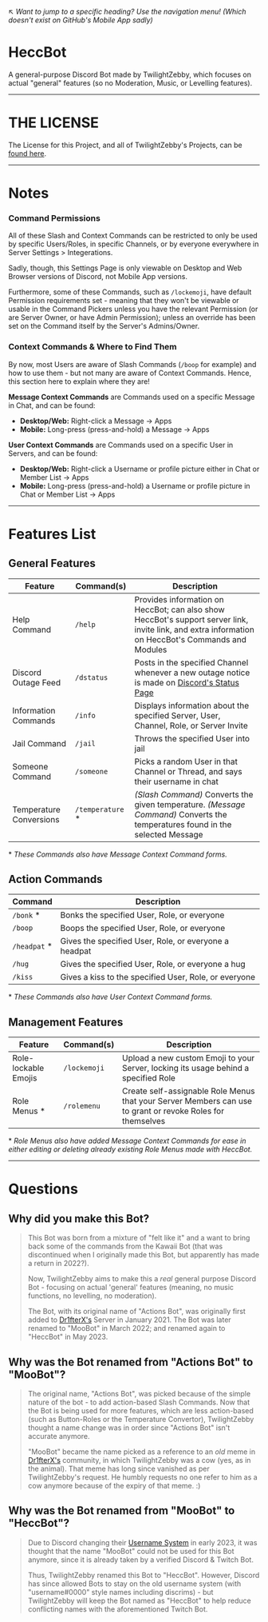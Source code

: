 ↖ *Want to jump to a specific heading? Use the navigation menu! (Which doesn't exist on GitHub's Mobile App sadly)*

# HeccBot

A general-purpose Discord Bot made by TwilightZebby, which focuses on actual "general" features (so no Moderation, Music, or Levelling features).

---

# THE LICENSE
The License for this Project, and all of TwilightZebby's Projects, can be [found here](https://github.com/TwilightZebby/license/blob/main/license.md).

---

# Notes
### Command Permissions
All of these Slash and Context Commands can be restricted to only be used by specific Users/Roles, in specific Channels, or by everyone everywhere in Server Settings > Integerations.

Sadly, though, this Settings Page is only viewable on Desktop and Web Browser versions of Discord, not Mobile App versions.

Furthermore, some of these Commands, such as `/lockemoji`, have default Permission requirements set - meaning that they won't be viewable or usable in the Command Pickers unless you have the relevant Permission (or are Server Owner, or have Admin Permission); unless an override has been set on the Command itself by the Server's Admins/Owner.

### Context Commands & Where to Find Them
By now, most Users are aware of Slash Commands (`/boop` for example) and how to use them - but not many are aware of Context Commands. Hence, this section here to explain where they are!

__Message Context Commands__ are Commands used on a specific Message in Chat, and can be found:
- **Desktop/Web:** Right-click a Message -> Apps
- **Mobile:** Long-press (press-and-hold) a Message -> Apps

__User Context Commands__ are Commands used on a specific User in Servers, and can be found:
- **Desktop/Web:** Right-click a Username or profile picture either in Chat or Member List -> Apps
- **Mobile:** Long-press (press-and-hold) a Username or profile picture in Chat or Member List -> Apps

---

# Features List

## General Features
| Feature | Command(s) | Description |
|---------|------------|-------------|
| Help Command | `/help` | Provides information on HeccBot; can also show HeccBot's support server link, invite link, and extra information on HeccBot's Commands and Modules |
| Discord Outage Feed | `/dstatus` | Posts in the specified Channel whenever a new outage notice is made on [Discord's Status Page](https://discordstatus.com) |
| Information Commands | `/info` | Displays information about the specified Server, User, Channel, Role, or Server Invite |
| Jail Command | `/jail` | Throws the specified User into jail |
| Someone Command | `/someone` | Picks a random User in that Channel or Thread, and says their username in chat |
| Temperature Conversions | `/temperature` \* | *(Slash Command)* Converts the given temperature. *(Message Command)* Converts the temperatures found in the selected Message |

\* *These Commands also have Message Context Command forms.*

## Action Commands
| Command | Description |
|------------|-------------|
| `/bonk` \* | Bonks the specified User, Role, or everyone |
| `/boop` | Boops the specified User, Role, or everyone |
| `/headpat` \* | Gives the specified User, Role, or everyone a headpat |
| `/hug` | Gives the specified User, Role, or everyone a hug |
| `/kiss` | Gives a kiss to the specified User, Role, or everyone |

\* *These Commands also have User Context Command forms.*

## Management Features
| Feature | Command(s) | Description |
|---------|------------|-------------|
| Role-lockable Emojis | `/lockemoji` | Upload a new custom Emoji to your Server, locking its usage behind a specified Role |
| Role Menus \* | `/rolemenu` | Create self-assignable Role Menus that your Server Members can use to grant or revoke Roles for themselves |

\* *Role Menus also have added Message Context Commands for ease in either editing or deleting already existing Role Menus made with HeccBot.*


---

# Questions
## Why did you make this Bot?
> This Bot was born from a mixture of "felt like it" and a want to bring back some of the commands from the Kawaii Bot (that was discontinued when I originally made this Bot, but apparently has made a return in 2022?).
> 
> Now, TwilightZebby aims to make this a *real* general purpose Discord Bot - focusing on actual 'general' features (meaning, no music functions, no levelling, no moderation).
> 
> The Bot, with its original name of "Actions Bot", was originally first added to [Dr1fterX's](https://www.twitch.tv/Dr1fterX) Server in January 2021. The Bot was later renamed to "MooBot" in March 2022; and renamed again to "HeccBot" in May 2023.

## Why was the Bot renamed from "Actions Bot" to "MooBot"?
> The original name, "Actions Bot", was picked because of the simple nature of the bot - to add action-based Slash Commands.
> Now that the Bot is being used for more features, which are less action-based (such as Button-Roles or the Temperature Convertor), TwilightZebby thought a name change was in order since "Actions Bot" isn't accurate anymore.
>
> "MooBot" became the name picked as a reference to an *old* meme in [Dr1fterX's](https://www.twitch.tv/Dr1fterX) community, in which TwilightZebby was a cow (yes, as in the animal).
> That meme has long since vanished as per TwilightZebby's request. He humbly requests no one refer to him as a cow anymore because of the expiry of that meme. :)

## Why was the Bot renamed from "MooBot" to "HeccBot"?
> Due to Discord changing their [Username System](https://dis.gd/usernames) in early 2023, it was thought that the name "MooBot" could not be used for this Bot anymore, since it is already taken by a verified Discord & Twitch Bot.
> 
> Thus, TwilightZebby renamed this Bot to "HeccBot". However, Discord has since allowed Bots to stay on the old username system (with "username#0000" style names including discrims) - but TwilightZebby will keep the Bot named as "HeccBot" to help reduce conflicting names with the aforementioned Twitch Bot.
